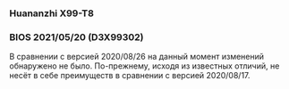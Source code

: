 ### Huananzhi X99-T8
### BIOS 2021/05/20 (D3X99302)
В сравнении с версией 2020/08/26 на данный момент изменений обнаружено не было. По-прежнему, исходя из известных отличий, не несёт в себе преимуществ в сравнении с версией 2020/08/17.
